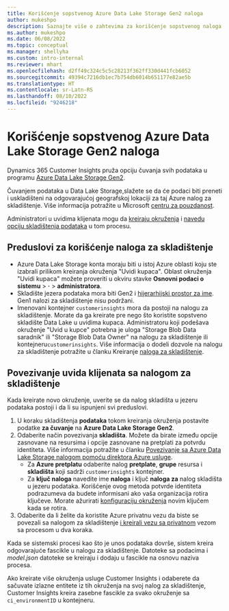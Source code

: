 ```yaml
---
title: Korišćenje sopstvenog Azure Data Lake Storage Gen2 naloga
author: mukeshpo
description: Saznajte više o zahtevima za korišćenje sopstvenog naloga Azure Data Lake Storage za skladištenje podataka "Uvidi kupaca".
ms.author: mukeshpo
ms.date: 06/08/2022
ms.topic: conceptual
ms.manager: shellyha
ms.custom: intro-internal
ms.reviewer: mhart
ms.openlocfilehash: d2ff49c324c5c5c28213f362ff330d441fcb6052
ms.sourcegitcommit: 49394c7216db1ec7b754db6014b651177e82ae5b
ms.translationtype: HT
ms.contentlocale: sr-Latn-RS
ms.lasthandoff: 08/10/2022
ms.locfileid: "9246218"
---
```

# <a name="use-your-own-azure-data-lake-storage-gen2-account"></a>Korišćenje sopstvenog Azure Data Lake Storage Gen2 naloga

Dynamics 365 Customer Insights pruža opciju čuvanja svih podataka u programu [Azure Data Lake Storage Gen2](/azure/storage/blobs/data-lake-storage-introduction).

Čuvanjem podataka u Data Lake Storage,slažete se da će podaci biti preneti i uskladišteni na odgovarajućoj geografskoj lokaciji za taj Azure nalog za skladištenje. Više informacija potražite u Microsoft [centru za pouzdanost](https://www.microsoft.com/trust-center).

Administratori u uvidima klijenata mogu da [kreiraju okruženja](create-environment.md) i [navedu opciju skladištenja podataka](create-environment.md#step-2-configure-data-storage) u tom procesu.

## <a name="prerequisites-to-use-your-storage-account"></a>Preduslovi za korišćenje naloga za skladištenje

- Azure Data Lake Storage konta moraju biti u istoj Azure oblasti koju ste izabrali prilikom kreiranja okruženja "Uvidi kupaca". Oblast okruženja "Uvidi kupaca" možete proveriti u okviru stavke **Osnovni podaci o sistemu** > **·** > **administratora**.
- Skladište jezera podataka mora biti Gen2 i [hijerarhijski prostor za ime](/azure/storage/blobs/create-data-lake-storage-account). Gen1 nalozi za skladištenje nisu podržani.
- Imenovani kontejner `customerinsights` mora da postoji na nalogu za skladištenje. Morate da ga kreirate pre nego što koristite sopstveno skladište Data Lake u uvidima kupaca. Administratoru koji podešava okruženje "Uvid u kupce" potrebna je uloga "Storage Blob Data saradnik" ili "Storage Blob Data Owner" na nalogu za skladištenje ili kontejneru`customerinsights`. Više informacija o dodeli dozvole na nalogu za skladištenje potražite u članku Kreiranje [naloga za skladištenje](/azure/storage/common/storage-account-create?toc=%2Fazure%2Fstorage%2Fblobs%2Ftoc.json&tabs=azure-portal).

## <a name="connect-customer-insights-with-your-storage-account"></a>Povezivanje uvida klijenata sa nalogom za skladištenje

Kada kreirate novo okruženje, uverite se da nalog skladišta u jezeru podataka postoji i da li su ispunjeni svi preduslovi.

1. U koraku skladištenja **podataka** tokom kreiranja okruženja postavite podatke **za čuvanje** na **Azure Data Lake Storage Gen2**.
1. Odaberite način povezivanja **skladišta**. Možete da birate između opcije zasnovane na resursima i opcije zasnovane na pretplati za potvrdu identiteta. Više informacija potražite u članku [Povezivanje sa Azure Data Lake Storage nalogom pomoću direktora Azure usluge](connect-service-principal.md).
   - Za **Azure pretplatu** odaberite nalog **pretplate**, **grupe** resursa i **skladišta** koji sadrži `customerinsights` kontejner.
   - Za **ključ naloga** navedite ime **naloga** i ključ **naloga za** nalog skladišta u jezeru podataka. Korišćenje ovog metoda potvrde identiteta podrazumeva da budete informisani ako vaša organizacija rotira ključeve. Morate ažurirati [konfiguraciju okruženja](manage-environments.md#edit-an-existing-environment) novim ključem kada se rotira.
1. Odaberite da li želite da koristite Azure privatnu vezu da biste se povezali sa nalogom za skladištenje [i kreirali vezu sa privatnom](security-overview.md#set-up-an-azure-private-link) vezom sa procesom u dva koraka.

Kada se sistemski procesi kao što je unos podataka dovrše, sistem kreira odgovarajuće fascikle u nalogu za skladištenje. Datoteke sa podacima i *model.json* datoteke se kreiraju i dodaju u fascikle na osnovu naziva procesa.

Ako kreirate više okruženja usluge Customer Insights i odaberete da sačuvate izlazne entitete iz tih okruženja na svoj nalog za skladištenje, Customer Insights kreira zasebne fascikle za svako okruženje sa `ci_environmentID` u kontejneru.
